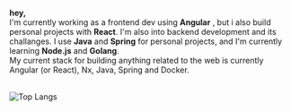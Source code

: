 

<br/>
<strong>hey,</strong><br/>
I'm currently working as a frontend dev using <strong>Angular</strong> , but i also build personal projects with <strong>React</strong>. I'm also into backend development and its challanges. I use <strong>Java</strong> and <strong>Spring</strong> for personal projects, and I'm currently learning <strong>Node.js</strong> and <strong>Golang</strong>.
<br/>
My current stack for building anything related to the web is currently Angular (or React), Nx, Java, Spring and Docker.
<br/>
<br/>

![Top Langs](https://github-readme-stats-sigma-five.vercel.app/api/top-langs/?username=joaogabrielferr&hide=jupyter%20notebook&show_icons=true&theme=radical&layout=compact)


[1]: https://joaogabrielferr.github.io
[2]: https://www.linkedin.com/in/joaogabrielferr
[3]: mailto:joaogabrielferr@gmail.com
